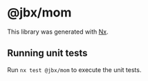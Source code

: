 # @jbx/mom

This library was generated with [Nx](https://nx.dev).

## Running unit tests

Run `nx test @jbx/mom` to execute the unit tests.
